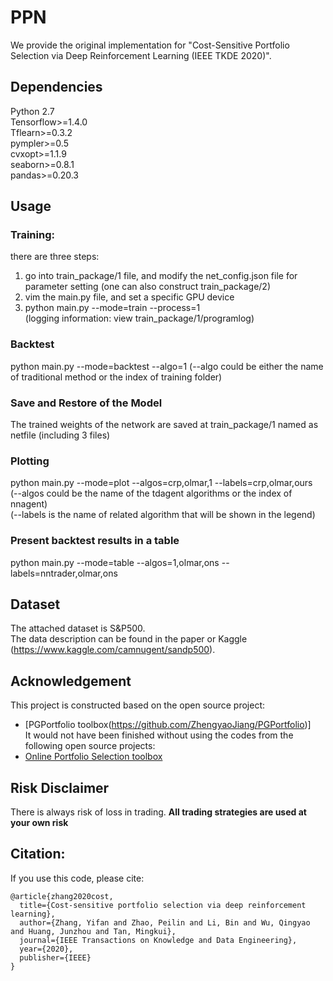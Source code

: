 # PPN
We provide the original implementation for "Cost-Sensitive Portfolio Selection via Deep Reinforcement Learning (IEEE TKDE 2020)".

## Dependencies
Python 2.7\
Tensorflow>=1.4.0\
Tflearn>=0.3.2\
pympler>=0.5\
cvxopt>=1.1.9\
seaborn>=0.8.1\
pandas>=0.20.3

## Usage
### Training:
there are three steps:
1. go into train_package/1 file, and modify the net_config.json file for parameter setting (one can also construct train_package/2)
2. vim the main.py file, and set a specific GPU device
3. python main.py --mode=train --process=1\
(logging information: view train_package/1/programlog)

### Backtest
python main.py --mode=backtest --algo=1 (--algo could be either the name of traditional method or the index of training folder)

### Save and Restore of the Model
The trained weights of the network are saved at train_package/1 named as netfile (including 3 files)

### Plotting
python main.py --mode=plot --algos=crp,olmar,1 --labels=crp,olmar,ours\
(--algos could be the name of the tdagent algorithms or the index of nnagent)\
(--labels is the name of related algorithm that will be shown in the legend)

### Present backtest results in a table
python main.py --mode=table --algos=1,olmar,ons --labels=nntrader,olmar,ons

## Dataset
The attached dataset is S&P500.\
The data description can be found in the paper or Kaggle (https://www.kaggle.com/camnugent/sandp500).

## Acknowledgement
This project is constructed based on the open source project:
* [PGPortfolio toolbox(https://github.com/ZhengyaoJiang/PGPortfolio)]\
It would not have been finished without using the codes from the following open source projects:
* [Online Portfolio Selection toolbox](https://github.com/OLPS/OLPS)
 
## Risk Disclaimer
There is always risk of loss in trading. **All trading strategies are used at your own risk**

## Citation:
If you use this code, please cite:
```
@article{zhang2020cost,
  title={Cost-sensitive portfolio selection via deep reinforcement learning},
  author={Zhang, Yifan and Zhao, Peilin and Li, Bin and Wu, Qingyao and Huang, Junzhou and Tan, Mingkui},
  journal={IEEE Transactions on Knowledge and Data Engineering},
  year={2020},
  publisher={IEEE}
}  
```
